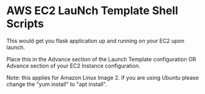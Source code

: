 # AWS EC2 LauNch Template Shell Scripts
This would get you flask application up and running on your EC2 upon launch.

Place this in the 
Advance section of the Launch Template configuration
OR
Advance section of your EC2 Instance configuration.

Note: this applies for Amazon Linux Image 2. If you are using Ubuntu please change the "yum install" to "apt install".

